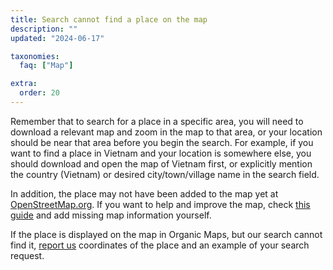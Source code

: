 ```yaml
---
title: Search cannot find a place on the map
description: ""
updated: "2024-06-17"

taxonomies:
  faq: ["Map"]

extra:
  order: 20
---
```


Remember that to search for a place in a specific area, you will need to download a relevant map and zoom in the map to that area, or your location should be near that area before you begin the search. For example, if you want to find a place in Vietnam and your location is somewhere else, you should download and open the map of Vietnam first, or explicitly mention the country (Vietnam) or desired city/town/village name in the search field.

In addition, the place may not have been added to the map yet at [OpenStreetMap.org](https://www.openstreetmap.org/). If you want to help and improve the map, check [this guide](https://wiki.openstreetmap.org/wiki/Contribute_map_data) and add missing map information yourself.

If the place is displayed on the map in Organic Maps, but our search cannot find it, [report us](mailto:support@organicmaps.app) coordinates of the place and an example of your search request.
